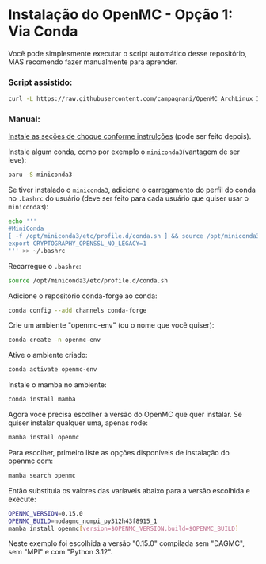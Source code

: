 # Instalação do OpenMC - Opção 1: Via Conda

Você pode simplesmente executar o script automático desse repositório, MAS recomendo fazer manualmente para aprender.

### Script assistido:

```Bash
curl -L https://raw.githubusercontent.com/campagnani/OpenMC_ArchLinux_Install/refs/heads/main/openmc-conda.sh | bash -
```

### Manual:

[Instale as seções de choque conforme instrulções]() (pode ser feito depois).

Instale algum conda, como por exemplo o ```miniconda3```(vantagem de ser leve):

```Bash
paru -S miniconda3
```

Se tiver instalado o ```miniconda3```, adicione o carregamento do perfil do conda no ```.bashrc``` do usuário (deve ser feito para cada usuário que quiser usar o ```miniconda3```):
```Bash
echo '''
#MiniConda
[ -f /opt/miniconda3/etc/profile.d/conda.sh ] && source /opt/miniconda3/etc/profile.d/conda.sh
export CRYPTOGRAPHY_OPENSSL_NO_LEGACY=1
''' >> ~/.bashrc
```

Recarregue o ```.bashrc```:
```Bash
source /opt/miniconda3/etc/profile.d/conda.sh
```

Adicione o repositório conda-forge ao conda:
```Bash
conda config --add channels conda-forge
```

Crie um ambiente "openmc-env" (ou o nome que você quiser):
```Bash
conda create -n openmc-env
```

Ative o ambiente criado:
```Bash
conda activate openmc-env
```

Instale o mamba no ambiente:
```Bash
conda install mamba
```

Agora você precisa escolher a versão do OpenMC que quer instalar. Se quiser instalar qualquer uma, apenas rode:
```Bash
mamba install openmc
```

Para escolher, primeiro liste as opções disponíveis de instalação do openmc com:
```Bash
mamba search openmc
```

Então substituia os valores das varíaveis abaixo para a versão escolhida e execute:
```Bash
OPENMC_VERSION=0.15.0
OPENMC_BUILD=nodagmc_nompi_py312h43f8915_1
mamba install openmc[version=$OPENMC_VERSION,build=$OPENMC_BUILD]
```

Neste exemplo foi escolhida a versão "0.15.0" compilada sem "DAGMC", sem "MPI" e com "Python 3.12".